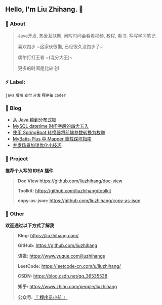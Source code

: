 
## Hello, I'm Liu Zhihang. 🤪

### :eyes: About

> Java开发, 热爱互联网, 闲暇时间会看看视频, 教程, 看书. 写写学习笔记.
>
> 喜欢跑步 ~这家伙很懒, 已经很久没跑步了~
>
> 偶尔打打王者 ~(混分大王)~
>
> 更多的时间是比较宅!

### :zap: Label:

`java`  `后端`  `支付`  `开发`  `程序猿`  `coder`

### :bookmark: Blog
<!-- BLOGPOSTS:START -->
- [从 Java 锁到分布式锁](https://liuzhihang.com/2021/11/17/lock-summary.html)
- [MySQL datetime 时间字段的四舍五入](https://liuzhihang.com/2021/09/30/rounding_of_the_time_field.html)
- [使用 SpringBoot 转换器将前端参数转换为枚举](https://liuzhihang.com/2021/09/03/the_converter_converts_front_end_parameters_to_enumerations.html)
- [MyBatis-Plus 中 Mapper 重载踩坑指南](https://liuzhihang.com/2021/08/21/guide_to_mapper_overloading_crater_in_mybatis_plus.html)
- [并发场景加锁优化小技巧](https://liuzhihang.com/2021/07/24/tips_for_locking_and_optimizing_concurrent_scenes.html)
<!-- BLOGPOSTS:END -->

### :pushpin: Project

**推荐个人写的 IDEA 插件**

> **Doc View** https://github.com/liuzhihang/doc-view
>
> **Toolkit:** https://github.com/liuzhihang/toolkit
>
> **copy-as-json:** https://github.com/liuzhihang/copy-as-json

### :speech_balloon: Other

**欢迎通过以下方式了解我**

> **Blog:** https://liuzhihang.com/
> 
> **GitHub:** https://github.com/liuzhihang
> 
> **语雀:** https://www.yuque.com/liuzhihangs
>
> **LeetCode:** https://leetcode-cn.com/u/liuzhihang/
>
> **CSDN:** https://blog.csdn.net/qq_36535538
>
> **知乎:** https://www.zhihu.com/people/liuzhihang
>
> **公众号:** [『 程序员小航 』](https://liuzhihang.com/oss/pic/wechat.jpg)


